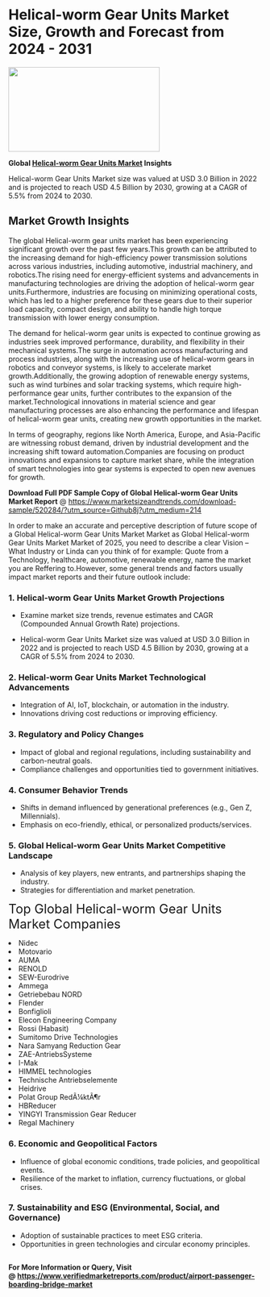 <H1>Helical-worm Gear Units Market Size, Growth and Forecast from 2024 - 2031</H1><img class="aligncenter size-medium wp-image-584254" src="https://thirdeyenews.in/wp-content/uploads/2024/09/Global-Market-Research-300x168.jpeg" alt="" width="300" height="168" /><p><strong>Global&nbsp;<a href="https://www.marketsizeandtrends.com/download-sample/520284/?utm_source=Github8j?utm_medium=214">Helical-worm Gear Units Market</a> Insights</strong></p><p>Helical-worm Gear Units Market size was valued at USD 3.0 Billion in 2022 and is projected to reach USD 4.5 Billion by 2030, growing at a CAGR of 5.5% from 2024 to 2030.</p><p><h2>Market Growth Insights</h2> <p>The global Helical-worm gear units market has been experiencing significant growth over the past few years.This growth can be attributed to the increasing demand for high-efficiency power transmission solutions across various industries, including automotive, industrial machinery, and robotics.The rising need for energy-efficient systems and advancements in manufacturing technologies are driving the adoption of helical-worm gear units.Furthermore, industries are focusing on minimizing operational costs, which has led to a higher preference for these gears due to their superior load capacity, compact design, and ability to handle high torque transmission with lower energy consumption.</p> <p>The demand for helical-worm gear units is expected to continue growing as industries seek improved performance, durability, and flexibility in their mechanical systems.The surge in automation across manufacturing and process industries, along with the increasing use of helical-worm gears in robotics and conveyor systems, is likely to accelerate market growth.Additionally, the growing adoption of renewable energy systems, such as wind turbines and solar tracking systems, which require high-performance gear units, further contributes to the expansion of the market.Technological innovations in material science and gear manufacturing processes are also enhancing the performance and lifespan of helical-worm gear units, creating new growth opportunities in the market.<p>In terms of geography, regions like North America, Europe, and Asia-Pacific are witnessing robust demand, driven by industrial development and the increasing shift toward automation.Companies are focusing on product innovations and expansions to capture market share, while the integration of smart technologies into gear systems is expected to open new avenues for growth.</p> <p><span class=""><strong>Download Full PDF Sample Copy of Global Helical-worm Gear Units Market Report</strong> @ <a href="https://www.marketsizeandtrends.com/download-sample/520284/?utm_source=Github8j?utm_medium=214" target="_blank">https://www.marketsizeandtrends.com/download-sample/520284/?utm_source=Github8j?utm_medium=214</a></span></p><p>In order to make an accurate and perceptive description of future scope of a Global&nbsp;Helical-worm Gear Units Market Market as Global&nbsp;Helical-worm Gear Units Market Market of 2025, you need to describe a clear Vision &ndash; What Industry or Linda can you think of for example: Quote from a Technology, healthcare, automotive, renewable energy, name the market you are Reffering to.However, some general trends and factors usually impact market reports and their future outlook include:</p><h3>1.&nbsp;<strong>Helical-worm Gear Units Market Growth Projections</strong></h3><ul><li>Examine market size trends, revenue estimates and CAGR (Compounded Annual Growth Rate) projections.</li><li><p>Helical-worm Gear Units Market size was valued at USD 3.0 Billion in 2022 and is projected to reach USD 4.5 Billion by 2030, growing at a CAGR of 5.5% from 2024 to 2030.</p></li></ul><h3>2.&nbsp;<strong>Helical-worm Gear Units Market Technological Advancements</strong></h3><ul><li>Integration of AI, IoT, blockchain, or automation in the industry.</li><li>Innovations driving cost reductions or improving efficiency.</li></ul><h3>3.&nbsp;<strong>Regulatory and Policy Changes</strong></h3><ul><li>Impact of global and regional regulations, including sustainability and carbon-neutral goals.</li><li>Compliance challenges and opportunities tied to government initiatives.</li></ul><h3>4.&nbsp;<strong>Consumer Behavior Trends</strong></h3><ul><li>Shifts in demand influenced by generational preferences (e.g., Gen Z, Millennials).</li><li>Emphasis on eco-friendly, ethical, or personalized products/services.</li></ul><h3>5.&nbsp;<strong>Global Helical-worm Gear Units Market Competitive Landscape</strong></h3><ul><li>Analysis of key players, new entrants, and partnerships shaping the industry.</li><li>Strategies for differentiation and market penetration.</li></ul><p data-pm-slice="1 1 []"><span style="color: inherit; font-family: inherit; font-size: 25px;">Top Global Helical-worm Gear Units Market Companies</span></p><div class="" data-test-id=""><p><li>Nidec</li><li> Motovario</li><li> AUMA</li><li> RENOLD</li><li> SEW-Eurodrive</li><li> Ammega</li><li> Getriebebau NORD</li><li> Flender</li><li> Bonfiglioli</li><li> Elecon Engineering Company</li><li> Rossi (Habasit)</li><li> Sumitomo Drive Technologies</li><li> Nara Samyang Reduction Gear</li><li> ZAE-AntriebsSysteme</li><li> I-Mak</li><li> HIMMEL technologies</li><li> Technische Antriebselemente</li><li> Heidrive</li><li> Polat Group RedÃ¼ktÃ¶r</li><li> HBReducer</li><li> YINGYI Transmission Gear Reducer</li><li> Regal Machinery</li></p></div><h3>6.&nbsp;<strong>Economic and Geopolitical Factors</strong></h3><ul><li>Influence of global economic conditions, trade policies, and geopolitical events.</li><li>Resilience of the market to inflation, currency fluctuations, or global crises.</li></ul><h3>7.&nbsp;<strong>Sustainability and ESG (Environmental, Social, and Governance)</strong></h3><ul><li>Adoption of sustainable practices to meet ESG criteria.</li><li>Opportunities in green technologies and circular economy principles.</li></ul><h2><strong style="font-size: 14px;">For More Information or Query, Visit @&nbsp;</strong><a style="background-color: #ffffff; font-size: 14px;" href="https://www.marketsizeandtrends.com/report/helical-worm-gear-units-market/" target="_blank">https://www.verifiedmarketreports.com/product/airport-passenger-boarding-bridge-market</a></h2>
